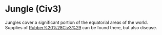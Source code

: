 # Jungle (Civ3)

Jungles cover a significant portion of the equatorial areas of the world. Supplies of [Rubber%20%28Civ3%29](Rubber) can be found there, but also disease.